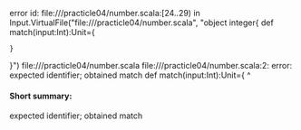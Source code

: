 error id: file://<WORKSPACE>/practicle04/number.scala:[24..29) in Input.VirtualFile("file://<WORKSPACE>/practicle04/number.scala", "object integer{
    def match(input:Int):Unit={

    }
}")
file://<WORKSPACE>/practicle04/number.scala
file://<WORKSPACE>/practicle04/number.scala:2: error: expected identifier; obtained match
    def match(input:Int):Unit={
        ^
#### Short summary: 

expected identifier; obtained match